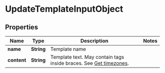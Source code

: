
# UpdateTemplateInputObject

## Properties
Name | Type | Description | Notes
------------ | ------------- | ------------- | -------------
**name** | **String** | Template name | 
**content** | **String** | Template text. May contain tags inside braces. See [Get timezones](http://docs.textmagictesting.com/#section/Custom-fields-list-(Merge-tags)). | 



